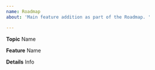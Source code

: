 ```yaml
---
name: Roadmap
about: 'Main feature addition as part of the Roadmap. '

---
```


**Topic**
Name

**Feature**
Name

**Details**
Info
